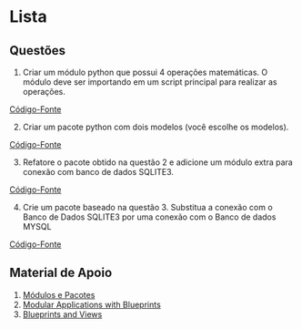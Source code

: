 # Lista

## Questões

1. Criar um módulo python que possui 4 operações matemáticas. O módulo deve ser importando em um script principal para realizar as operações.

[Código-Fonte](https://github.com/RomeritoCamposProjetos/Web2024/tree/tree/slides/14_blueprint/lista/q1) 

2. Criar um pacote python com dois modelos (você escolhe os modelos).

[Código-Fonte](https://github.com/RomeritoCamposProjetos/Web2024/tree/blueprint/slides/14_blueprint/lista/q2) 

3. Refatore o pacote obtido na questão 2 e adicione um módulo extra para conexão com banco de dados SQLITE3.

[Código-Fonte](https://github.com/RomeritoCamposProjetos/Web2024/tree/blueprint/slides/14_blueprint/lista/q3) 

4. Crie um pacote baseado na questão 3. Substitua a conexão com o Banco de Dados SQLITE3 por uma conexão com o Banco de dados MYSQL

[Código-Fonte](https://github.com/RomeritoCamposProjetos/Web2024/tree/blueprint/slides/14_blueprint/lista/q4) 


## Material de Apoio

1. [Módulos e Pacotes](https://docs.python.org/pt-br/3/tutorial/modules.html)
2. [Modular Applications with Blueprints](https://flask.palletsprojects.com/en/stable/blueprints/)
3. [Blueprints and Views](https://flask.palletsprojects.com/en/stable/tutorial/views/)